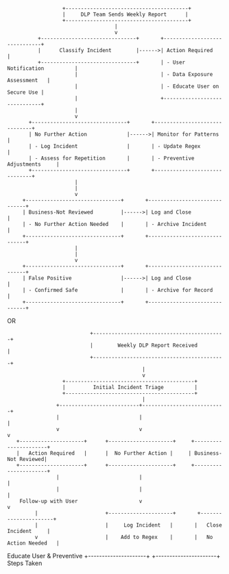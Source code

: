                       +----------------------------------------+
                      |     DLP Team Sends Weekly Report      |
                      +----------------------------------------+
                                       |
                                       v
              +-------------------------------+       +------------------------------+
              |      Classify Incident        |------>| Action Required              |
              +-------------------------------+       | - User Notification          |
                          |                           | - Data Exposure Assessment   |
                          |                           | - Educate User on Secure Use |
                          |                           +------------------------------+
                          |
                          v
           +-------------------------------+       +------------------------------+
           | No Further Action             |------>| Monitor for Patterns         |
           | - Log Incident                |       | - Update Regex               |
           | - Assess for Repetition       |       | - Preventive Adjustments     |
           +-------------------------------+       +------------------------------+
                          |
                          |
                          v
         +-------------------------------+       +------------------------------+
         | Business-Not Reviewed         |------>| Log and Close                |
         | - No Further Action Needed    |       | - Archive Incident           |
         +-------------------------------+       +------------------------------+
                          |
                          |
                          v
         +-------------------------------+       +------------------------------+
         | False Positive                |------>| Log and Close                |
         | - Confirmed Safe              |       | - Archive for Record         |
         +-------------------------------+       +------------------------------+






OR 


                               +-------------------------------------------+
                               |        Weekly DLP Report Received         |
                               +-------------------------------------------+
                                                |
                                                v
                      +------------------------------------------+
                      |         Initial Incident Triage          |
                      +------------------------------------------+
                                                |
                    +--------------------------+---------------------------+
                    |                          |                           |
                    v                          v                           v
       +---------------------+      +---------------------+     +----------------------+
       |   Action Required   |      |  No Further Action |     | Business-Not Reviewed|
       +---------------------+      +---------------------+     +----------------------+
                    |                          |                           |
                    |                          |                           |
        Follow-up with User                    v                           v
             |                      +---------------------+       +----------------------+
             |                      |     Log Incident   |       |   Close Incident     |
             v                      |    Add to Regex    |       |   No Action Needed   |
   Educate User & Preventive        +---------------------+       +----------------------+
        Steps Taken
